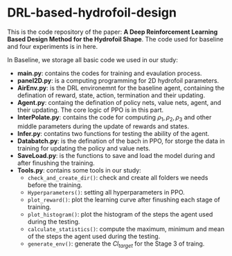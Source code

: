 # DRL-based-hydrofoil-design

This is the code repository of the paper: **A Deep Reinforcement Learning Based Design Method for the Hydrofoil Shape**. The code used for baseline and four experiments is in here.

In Baseline, we storage all basic code we used in our study:

- **main.py**: contains the codes for training and evaulation process.
- **panel2D.py**: is a computing programming for 2D hydrofoil parameters.
- **AirEnv.py**: is the DRL environemnt for the baseline agent, containing the defination of reward, state, action, termination and their updating.
- **Agent.py**: containg the defination of policy nets, value nets, agent, and their updating. The core logic of PPO is in this part.
- **InterPolate.py**: contains the code for computing $\rho_1, \rho_2, \rho_3$ and other middle parameters during the update of rewards and states.
- **Infer.py**: contatins two functions for testing the ability of the agent.
- **Databatch.py**: is the defination of the bach in PPO, for storge the data in training for updating the policy and value nets.
- **SaveLoad.py**: is the functions to save and load the model during and after finushing the training.
- **Tools.py**: contains some tools in our study:
  - `check_and_create_dir()`: check and create all folders we needs before the training.
  - `Hyperparameters()`: setting all hyperparameters in PPO.
  - `plot_reward()`: plot the learning curve after finushing each stage of training.
  - `plot_histogram()`: plot the histogram of the steps the agent used during the testing.
  - `calculate_statistics()`: compute the maximum, minimum and mean of the steps the agent used during the testing.
  - `generate_env()`: generate the $Cl_{target}$ for the Stage 3 of traing.
